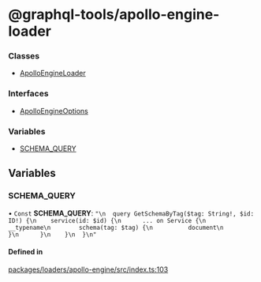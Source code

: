 # @graphql-tools/apollo-engine-loader

### Classes

- [ApolloEngineLoader](/docs/api/classes/loaders_apollo_engine_src.ApolloEngineLoader)

### Interfaces

- [ApolloEngineOptions](/docs/api/interfaces/loaders_apollo_engine_src.ApolloEngineOptions)

### Variables

- [SCHEMA_QUERY](loaders_apollo_engine_src#schema_query)

## Variables

### SCHEMA_QUERY

• `Const` **SCHEMA_QUERY**:
`"\n  query GetSchemaByTag($tag: String!, $id: ID!) {\n    service(id: $id) {\n      ... on Service {\n        __typename\n        schema(tag: $tag) {\n          document\n        }\n      }\n    }\n  }\n"`

#### Defined in

[packages/loaders/apollo-engine/src/index.ts:103](https://github.com/ardatan/graphql-tools/blob/master/packages/loaders/apollo-engine/src/index.ts#L103)
